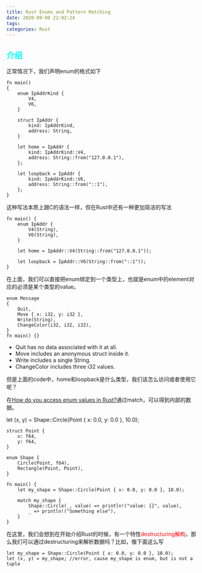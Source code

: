 ```yaml
---
title: Rust Enums and Pattern Matching
date: 2020-09-08 22:02:24
tags:
categories: Rust
---
```


## __<font color=0xFFFFFF>介绍</font>__
正常情况下，我们声明enum的格式如下
```
fn main() 
{
    enum IpAddrKind {
        V4,
        V6,
    }

    struct IpAddr {
        kind: IpAddrKind,
        address: String,
    }

    let home = IpAddr {
        kind: IpAddrKind::V4,
        address: String::from("127.0.0.1"),
    };

    let loopback = IpAddr {
        kind: IpAddrKind::V6,
        address: String::from("::1"),
    };
}
```
这种写法本质上跟C的语法一样，但在Rust中还有一种更加简洁的写法
```
fn main() {
    enum IpAddr {
        V4(String),
        V6(String),
    }

    let home = IpAddr::V4(String::from("127.0.0.1"));

    let loopback = IpAddr::V6(String::from("::1"));
}
```
在上面，我们可以直接把enum绑定到一个类型上，也就是enum中的element对应的必须是某个类型的value。  

```
enum Message 
{
    Quit,
    Move { x: i32, y: i32 },
    Write(String),
    ChangeColor(i32, i32, i32),
}
fn main() {}

```
* Quit has no data associated with it at all.
* Move includes an anonymous struct inside it.
* Write includes a single String.
* ChangeColor includes three i32 values.


但是上面的code中，home和loopback是什么类型，我们该怎么访问或者使用它呢？  

在[How do you access enum values in Rust?](https://stackoverflow.com/questions/9109872/how-do-you-access-enum-values-in-rust)通过match，可以得到内部的数据。

let (x, y) = Shape::Circle(Point { x: 0.0, y: 0.0 }, 10.0);
```
struct Point {
    x: f64,
    y: f64,
}

enum Shape {
    Circle(Point, f64),
    Rectangle(Point, Point),
}

fn main() {
    let my_shape = Shape::Circle(Point { x: 0.0, y: 0.0 }, 10.0);

    match my_shape {
        Shape::Circle(_, value) => println!("value: {}", value),
        _ => println!("Something else"),
    }
}
```

在这里，我们会想到在开始介绍Rust的时候，有一个特性<font color=red>destructuring解构</font>，那么我们可以通过destructuring来解析数据吗？比如，像下面这么写
```
let my_shape = Shape::Circle(Point { x: 0.0, y: 0.0 }, 10.0);
let (x, y) = my_shape; //error, cause my_shape is enum, but is not a tuple
```

